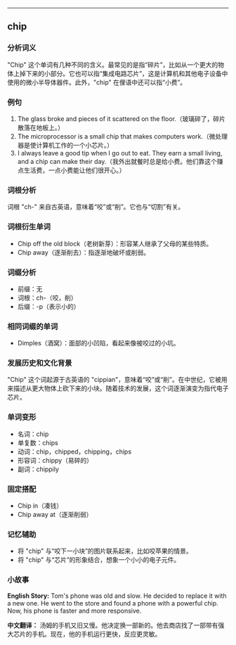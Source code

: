 
---------------
## chip
### 分析词义
"Chip" 这个单词有几种不同的含义。最常见的是指“碎片”，比如从一个更大的物体上掉下来的小部分。它也可以指“集成电路芯片”，这是计算机和其他电子设备中使用的微小半导体器件。此外，"chip" 在俚语中还可以指“小费”。

### 例句
1. The glass broke and pieces of it scattered on the floor.（玻璃碎了，碎片散落在地板上。）
2. The microprocessor is a small chip that makes computers work.（微处理器是使计算机工作的一个小芯片。）
3. I always leave a good tip when I go out to eat. They earn a small living, and a chip can make their day.（我外出就餐时总是给小费。他们靠这个赚点生活费，一点小费能让他们很开心。）

### 词根分析
词根 "ch-" 来自古英语，意味着“咬”或“削”。它也与“切割”有关。

### 词根衍生单词
- Chip off the old block（老树新芽）：形容某人继承了父母的某些特质。
- Chip away（逐渐削去）：指逐渐地破坏或削弱。

### 词缀分析
- 前缀：无
- 词根：ch-（咬，削）
- 后缀：-p（表示小的）

### 相同词缀的单词
- Dimples（酒窝）：面部的小凹陷，看起来像被咬过的小坑。

### 发展历史和文化背景
"Chip" 这个词起源于古英语的 "cippian"，意味着“咬”或“削”。在中世纪，它被用来描述从更大物体上砍下来的小块。随着技术的发展，这个词逐渐演变为指代电子芯片。

### 单词变形
- 名词：chip
- 单复数：chips
- 动词：chip，chipped，chipping，chips
- 形容词：chippy（易碎的）
- 副词：chippily

### 固定搭配
- Chip in（凑钱）
- Chip away at（逐渐削弱）

### 记忆辅助
- 将 "chip" 与“咬下一小块”的图片联系起来，比如咬苹果的情景。
- 将 "chip" 与“芯片”的形象结合，想象一个小小的电子元件。

### 小故事
**English Story:**
Tom's phone was old and slow. He decided to replace it with a new one. He went to the store and found a phone with a powerful chip. Now, his phone is faster and more responsive.

**中文翻译：**
汤姆的手机又旧又慢。他决定换一部新的。他去商店找了一部带有强大芯片的手机。现在，他的手机运行更快，反应更灵敏。


